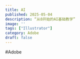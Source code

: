 ```yaml
---
title: AI
published: 2025-05-04
description: “从0开始的AI基础教学”
image: ''
tags: ["Illustrator"]
category: Adobe
draft: false 
---
```

#Adobe